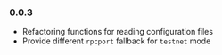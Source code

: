 ### 0.0.3
* Refactoring functions for reading configuration files
* Provide different `rpcport` fallback for `testnet` mode
